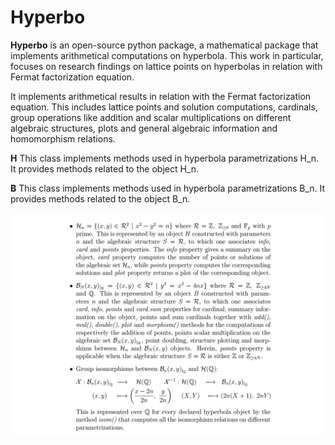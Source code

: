 

# Hyperbo
**Hyperbo** is an open-source python package, a mathematical package that implements arithmetical computations on hyperbola. This work in particular, focuses on research findings on lattice points on hyperbolas in relation with Fermat factorization equation.

It implements arithmetical results in relation with the Fermat factorization equation. This includes lattice points and solution computations, cardinals, group operations like addition and scalar multiplications on different algebraic structures, plots and general algebraic information and homomorphism relations.

**H** This class implements methods used in hyperbola parametrizations H_n. 
            It provides methods related to the object H_n.
            
**B** This class implements methods used in hyperbola parametrizations B_n. 
            It provides methods related to the object B_n.
            
![](https://github.com/GildaRech/Hyperbo/blob/main/img2.png?raw=true)

           
